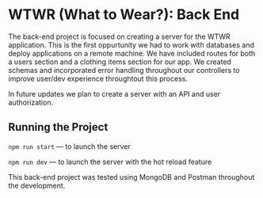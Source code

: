 # WTWR (What to Wear?): Back End

The back-end project is focused on creating a server for the WTWR application. This is the first oppurtunity we had to work with databases and deploy applications on a remote machine. We have included routes for both a users section and a clothing items section for our app. We created schemas and incorporated error handling throughout our controllers to improve user/dev experience throughtout this process.

In future updates we plan to create a server with an API and user authorization.

## Running the Project

`npm run start` — to launch the server

`npm run dev` — to launch the server with the hot reload feature

This back-end project was tested using MongoDB and Postman throughout the development.
